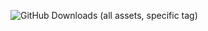 ![GitHub Downloads (all assets, specific tag)](https://img.shields.io/github/downloads/Dmitresso/Obsidian-Portable/1.6.7/total?style=flat)
